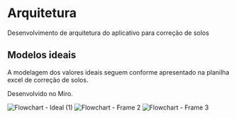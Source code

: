 # Arquitetura
<p>Desenvolvimento de arquitetura do aplicativo para correção de solos</p>

## Modelos ideais
<p>A modelagem dos valores ideais seguem conforme apresentado na planilha excel de correção de solos.</p>
<p>Desenvolvido no Miro.</p>

![Flowchart - Ideal (1)](https://user-images.githubusercontent.com/32207196/110216387-b9f10100-7e8d-11eb-8d0d-e9c6a596764b.jpg)
![Flowchart - Frame 2](https://user-images.githubusercontent.com/32207196/110216390-c07f7880-7e8d-11eb-9c51-136dc1d5591c.jpg)
![Flowchart - Frame 3](https://user-images.githubusercontent.com/32207196/110216397-c412ff80-7e8d-11eb-86a6-e250fd537a6a.jpg)

